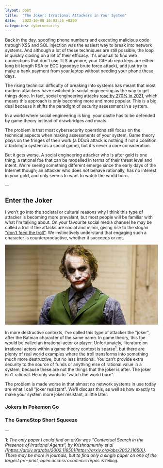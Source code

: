 ```yaml
---
layout: post
title:  "The Joker: Irrational Attackers in Your System"
date:   2022-10-08 16:03:36 +0200
categories: cybersecurity
---
```


Back in the day, spoofing phone numbers and executing malicious code through XSS and SQL injection was the easiest way to break into network systems. And although a lot of these techniques are still possible, the loop is quickly closing on a lot of their efficacy. It's unusual to find web connections that don't use TLS anymore, your GitHub repo keys are either long bit length RSA or ECC (goodbye brute force attack), and just try to make a bank payment from your laptop without needing your phone these days.

The rising technical difficulty of breaking into systems has meant that most modern attackers have switched to social engineering as the way to get things done. In fact, social engineering attacks [rose by 270% in 2021](https://www.slashnext.com/blog/social-engineering-threats-rose-270-in-2021-indicating-a-shift-to-multi-channel-phishing-attacks-as-apps-and-browsers-move-to-the-cloud/), which means this approach is only becoming more and more popular. This is a big deal because it shifts the paradigm of security assessment in a system.

<quote>In a world where social engineering is king, your castle has to be defended by game theory instead of drawbridges and moats</quote>

The problem is that most cybersecurity operations still focus on the technical aspects when making assessments of your system. Game theory plays on the fringes of their work (a DDoS attack is nothing if not a coalition attacking a system as a social game), but it's never a core consideration. 

But it gets worse. A social engineering attacker who is after gold is one thing, a rational foe that can be modelled in terms of their threat level and intent. We're seeing something different emerge since the early days of the Internet though; an attacker who does _not_ behave rationally, has no interest in your gold, and only seems to want to watch the world burn.

--

## Enter the Joker

I won't go into the societal or cultural reasons why I think this type of attacker is becoming more prevalant, but most people will be familiar with what I'm talking about. On your favourite social media channel he may be called a troll if the attacks are social and minor, giving rise to the slogan ["don't feed the troll"](https://www.urbandictionary.com/define.php?term=feeding%20the%20trolls). We instinctively understand that engaging such a character is counterproductive, whether it succeeds or not.

![Dark Knight Joker - Heath Ledger](/assets/images/joker-heath.jpeg)

In more destructive contexts, I've called this type of attacker the "joker", after the Batman character of the same name. In game theory, this foe would be called an irrational actor or player. Unfortunately, literature on irrational actors within a game theory context is sparse<sup>1</sup>, but there are plenty of real world examples where the troll transforms into something much more destructive, but no less irrational. You can't provide extra security to the source of funds or anything else of rational value in a system, because these are not the things that the joker is after. The joker isn't rational. He only wants to "watch the world burn". 

The problem is made worse in that almost no network systems in use today are what I call "joker resistant". We'll discuss this, as well as how exactly to make your system more joker resistant, a little later.

### Jokers in Pokemon Go



### The GameStop Short Squeeze



--

**1**: _The only paper I could find on arXiv was "Contextual Search in the Presence of Irrational Agents", by Krishnamurthy et al ([https://arxiv.org/abs/2002.11650](https://arxiv.org/abs/2002.11650)). There may be more in journals, but to find only a single paper on one of the largest pre-print, open access academic repos is telling._

